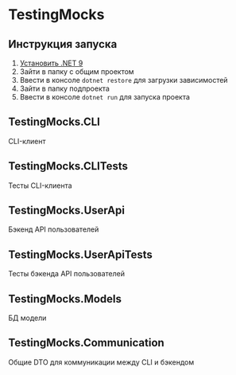 # TestingMocks

## Инструкция запуска
1. [Установить .NET 9](https://dotnet.microsoft.com/en-us/download/dotnet/9.0)
2. Зайти в папку с общим проектом
3. Ввести в консоле  ```dotnet restore``` для загрузки зависимостей
4. Зайти в папку подпроекта
5. Ввести в консоле  ```dotnet run``` для запуска проекта

## TestingMocks.CLI
CLI-клиент

## TestingMocks.CLITests
Тесты CLI-клиента

## TestingMocks.UserApi
Бэкенд API пользователей

## TestingMocks.UserApiTests
Тесты бэкенда API пользователей

## TestingMocks.Models
БД модели

## TestingMocks.Communication
Общие DTO для коммуникации между CLI и бэкендом
